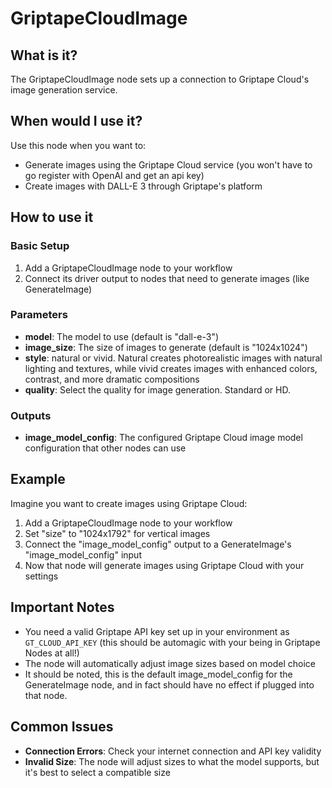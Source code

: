 # GriptapeCloudImage

## What is it?

The GriptapeCloudImage node sets up a connection to Griptape Cloud's image generation service.

## When would I use it?

Use this node when you want to:

- Generate images using the Griptape Cloud service (you won't have to go register with OpenAI and get an api key)
- Create images with DALL-E 3 through Griptape's platform

## How to use it

### Basic Setup

1. Add a GriptapeCloudImage node to your workflow
1. Connect its driver output to nodes that need to generate images (like GenerateImage)

### Parameters

- **model**: The model to use (default is "dall-e-3")
- **image_size**: The size of images to generate (default is "1024x1024")
- **style**: natural or vivid. Natural creates photorealistic images with natural lighting and textures, while vivid creates images with enhanced colors, contrast, and more dramatic compositions
- **quality**: Select the quality for image generation.  Standard or HD.


### Outputs

- **image_model_config**: The configured Griptape Cloud image model configuration that other nodes can use

## Example

Imagine you want to create images using Griptape Cloud:

1. Add a GriptapeCloudImage node to your workflow
1. Set "size" to "1024x1792" for vertical images
1. Connect the "image_model_config" output to a GenerateImage's "image_model_config" input
1. Now that node will generate images using Griptape Cloud with your settings

## Important Notes

- You need a valid Griptape API key set up in your environment as `GT_CLOUD_API_KEY` (this should be automagic with your being in Griptape Nodes at all!)
- The node will automatically adjust image sizes based on model choice
- It should be noted, this is the default image_model_config for the GenerateImage node, and in fact should have no effect if plugged into that node.

## Common Issues

- **Connection Errors**: Check your internet connection and API key validity
- **Invalid Size**: The node will adjust sizes to what the model supports, but it's best to select a compatible size
